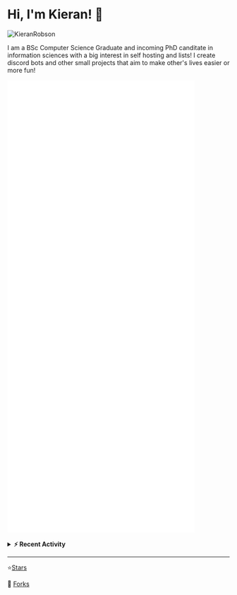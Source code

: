 
# Hi, I'm Kieran! 👋  

<p>
    <img src="https://komarev.com/ghpvc/?username=KieranRobson" alt="KieranRobson"/>       
</p>

I am a BSc Computer Science Graduate and incoming PhD canditate in information sciences with a big interest in self hosting and lists! I create discord bots and other small projects that aim to make other's lives easier or more fun!


<!-- Stats -->
![Metrics](assets/metrics.plugin.activity.svg) 

<!-- Recenet Activity -->
<details>
<summary><b>⚡ Recent Activity</b></summary>

<!--START_SECTION:activity-->
1. ❗️ Opened issue [#11](https://github.com/KieranRobson/Clarence-Bot/issues/11) in [KieranRobson/Clarence-Bot](https://github.com/KieranRobson/Clarence-Bot)
2. ❗️ Opened issue [#10](https://github.com/KieranRobson/Clarence-Bot/issues/10) in [KieranRobson/Clarence-Bot](https://github.com/KieranRobson/Clarence-Bot)
3. ❗️ Opened issue [#9](https://github.com/KieranRobson/Clarence-Bot/issues/9) in [KieranRobson/Clarence-Bot](https://github.com/KieranRobson/Clarence-Bot)
4. ❗️ Opened issue [#8](https://github.com/KieranRobson/Clarence-Bot/issues/8) in [KieranRobson/Clarence-Bot](https://github.com/KieranRobson/Clarence-Bot)
5. ❗️ Opened issue [#7](https://github.com/KieranRobson/Clarence-Bot/issues/7) in [KieranRobson/Clarence-Bot](https://github.com/KieranRobson/Clarence-Bot)
6. 🗣 Commented on [#4](https://github.com/hullcss/hullcss-discord-bot/issues/4) in [hullcss/hullcss-discord-bot](https://github.com/hullcss/hullcss-discord-bot)
7. ❗️ Closed issue [#4](https://github.com/hullcss/hullcss-discord-bot/issues/4) in [hullcss/hullcss-discord-bot](https://github.com/hullcss/hullcss-discord-bot)
8. ❗️ Closed issue [#4](https://github.com/KieranRobson/Clarence-Bot/issues/4) in [KieranRobson/Clarence-Bot](https://github.com/KieranRobson/Clarence-Bot)
9. 🗣 Commented on [#4](https://github.com/KieranRobson/Clarence-Bot/issues/4) in [KieranRobson/Clarence-Bot](https://github.com/KieranRobson/Clarence-Bot)
10. ❗️ Closed issue [#3](https://github.com/KieranRobson/Clarence-Bot/issues/3) in [KieranRobson/Clarence-Bot](https://github.com/KieranRobson/Clarence-Bot)
<!--END_SECTION:activity-->

More Activity [Here](pages/RECENT-ACTIVITY.md)
</details>
</p>


-----
⭐[Stars](pages/STARRED-REPOS.md)

🍴 [Forks](https://github.com/forks-by-kieran)
